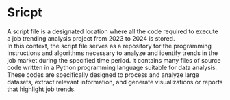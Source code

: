# Sricpt
A script file is a designated location where all the code required to execute a job trending analysis project from 2023 to 2024 is stored. 
<br>In this context, the script file serves as a repository for the programming instructions and algorithms necessary to analyze and identify trends in the job market during the specified time period. it contains many files of source code written in a Python programming language suitable for data analysis. These codes are specifically designed to process and analyze large datasets, extract relevant information, and generate visualizations or reports that highlight job trends.
